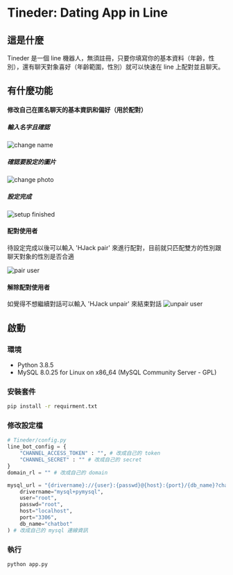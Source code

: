 # Tineder: Dating App in Line

## 這是什麼
Tineder 是一個 line 機器人，無須註冊，只要你填寫你的基本資料（年齡，性別），還有聊天對象喜好（年齡範圍，性別）就可以快速在 line 上配對並且聊天。

## 有什麼功能

#### 修改自己在匿名聊天的基本資訊和偏好（用於配對）

##### 輸入名字且確認
![change name](asset/change_name.jpg?)

##### 確認要設定的圖片
![change photo](asset/change_photo.jpg)

##### 設定完成
![setup finished](asset/finish_setup.jpg)

#### 配對使用者
待設定完成以後可以輸入 'HJack pair' 來進行配對，目前就只匹配雙方的性別跟聊天對象的性別是否合適

![pair user](asset/pair.jpg)

#### 解除配對使用者
如覺得不想繼續對話可以輸入 'HJack unpair' 來結束對話
![unpair user](asset/unpair.jpg)

## 啟動

### 環境
* Python 3.8.5
* MySQL 8.0.25 for Linux on x86_64 (MySQL Community Server - GPL)

### 安裝套件
```sh
pip install -r requirment.txt
```

### 修改設定檔
```python
# Tineder/config.py
line_bot_config = {
    "CHANNEL_ACCESS_TOKEN" : "", # 改成自己的 token
    "CHANNEL_SECRET" : "" # 改成自己的 secret
}
domain_rl = "" # 改成自己的 domain

mysql_url = "{drivername}://{user}:{passwd}@{host}:{port}/{db_name}?charset=utf8mb4".format(
    drivername="mysql+pymysql",
    user="root",
    passwd="root",
    host="localhost",
    port="3306",
    db_name="chatbot"
) # 改成自己的 mysql 連線資訊
```

### 執行
```sh
python app.py
```
